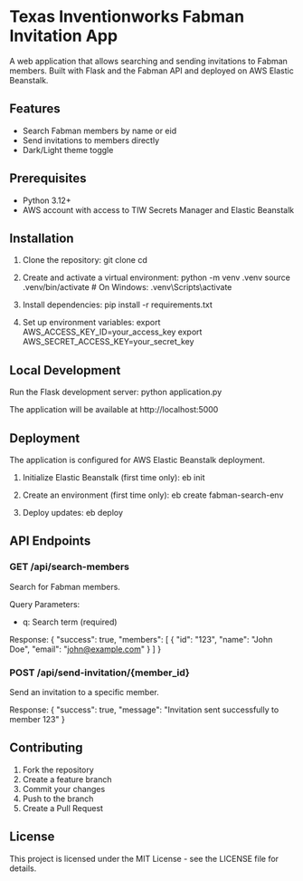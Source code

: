 # Texas Inventionworks Fabman Invitation App

A web application that allows searching and sending invitations to Fabman members. Built with Flask and the Fabman API and deployed on AWS Elastic Beanstalk.

## Features

- Search Fabman members by name or eid
- Send invitations to members directly
- Dark/Light theme toggle

## Prerequisites

- Python 3.12+
- AWS account with access to TIW Secrets Manager and Elastic Beanstalk

## Installation

1. Clone the repository:
git clone <repository-url>
cd <repository-name>

2. Create and activate a virtual environment:
python -m venv .venv
source .venv/bin/activate  # On Windows: .venv\Scripts\activate

3. Install dependencies:
pip install -r requirements.txt

4. Set up environment variables:
export AWS_ACCESS_KEY_ID=your_access_key
export AWS_SECRET_ACCESS_KEY=your_secret_key

## Local Development

Run the Flask development server:
python application.py

The application will be available at http://localhost:5000

## Deployment

The application is configured for AWS Elastic Beanstalk deployment.

1. Initialize Elastic Beanstalk (first time only):
eb init

2. Create an environment (first time only):
eb create fabman-search-env

3. Deploy updates:
eb deploy

## API Endpoints

### GET /api/search-members
Search for Fabman members.

Query Parameters:
- q: Search term (required)

Response:
{
    "success": true,
    "members": [
        {
            "id": "123",
            "name": "John Doe",
            "email": "john@example.com"
        }
    ]
}

### POST /api/send-invitation/{member_id}
Send an invitation to a specific member.

Response:
{
    "success": true,
    "message": "Invitation sent successfully to member 123"
}

## Contributing

1. Fork the repository
2. Create a feature branch
3. Commit your changes
4. Push to the branch
5. Create a Pull Request

## License

This project is licensed under the MIT License - see the LICENSE file for details.